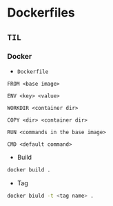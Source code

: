 # Dockerfiles

## `TIL`

### Docker

-   `Dockerfile`

```docker
FROM <base image>

ENV <key> <value>

WORKDIR <container dir>

COPY <dir> <container dir>

RUN <commands in the base image>

CMD <default command>
```

-   Build

```bash
docker build .
```

-   Tag

```bash
docker biuld -t <tag name> .
```
